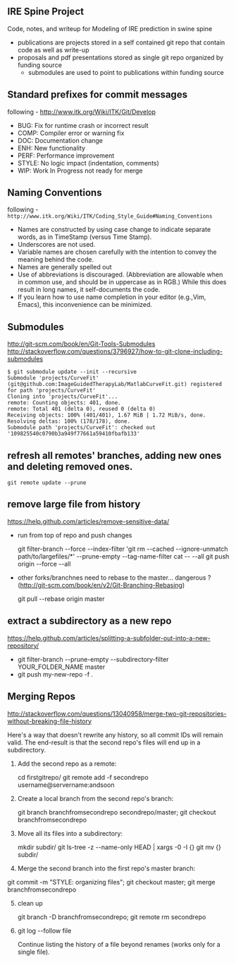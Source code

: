 IRE Spine Project
----------------------

Code, notes, and writeup for Modeling of IRE prediction in swine spine

 * publications are projects stored in a self contained git repo that contain code as well as write-up
 * proposals and pdf presentations stored as single git repo organized by funding source
   * submodules are used to point to publications within funding source

Standard prefixes for commit messages
-------------------------------------

following - http://www.itk.org/Wiki/ITK/Git/Develop

 *  BUG: Fix for runtime crash or incorrect result
 *  COMP: Compiler error or warning fix
 *  DOC: Documentation change
 *  ENH: New functionality
 *  PERF: Performance improvement
 *  STYLE: No logic impact (indentation, comments)
 *  WIP: Work In Progress not ready for merge 


Naming Conventions
------------------

following - `http://www.itk.org/Wiki/ITK/Coding_Style_Guide#Naming_Conventions`

 * Names are constructed by using case change to indicate separate words, as in TimeStamp (versus Time Stamp).
 * Underscores are not used.
 * Variable names are chosen carefully with the intention to convey the meaning behind the code.
 * Names are generally spelled out
 * Use of abbreviations is discouraged. (Abbreviation are allowable when in common use, and should be in uppercase as in RGB.) While this does result in long names, it self-documents the code.
 * If you learn how to use name completion in your editor (e.g.,Vim, Emacs), this inconvenience can be minimized. 

Submodules
----------

http://git-scm.com/book/en/Git-Tools-Submodules
http://stackoverflow.com/questions/3796927/how-to-git-clone-including-submodules

    $ git submodule update --init --recursive
    Submodule 'projects/CurveFit' (git@github.com:ImageGuidedTherapyLab/MatlabCurveFit.git) registered for path 'projects/CurveFit'
    Cloning into 'projects/CurveFit'...
    remote: Counting objects: 401, done.
    remote: Total 401 (delta 0), reused 0 (delta 0)
    Receiving objects: 100% (401/401), 1.67 MiB | 1.72 MiB/s, done.
    Resolving deltas: 100% (178/178), done.
    Submodule path 'projects/CurveFit': checked out '109825540c0790b3a949f77661a59410fbafb133'


refresh all remotes' branches, adding new ones and deleting removed ones.
----------

    git remote update --prune

remove large file from history
----------
https://help.github.com/articles/remove-sensitive-data/

 * run from top of repo and push changes

    git filter-branch --force --index-filter  'git rm --cached --ignore-unmatch path/to/largefiles/*' --prune-empty --tag-name-filter cat -- --all
    git push origin --force --all

 * other forks/branchnes need to rebase to the master... dangerous ?  (http://git-scm.com/book/en/v2/Git-Branching-Rebasing)

    git pull --rebase origin master


extract a subdirectory as a new repo
----------
https://help.github.com/articles/splitting-a-subfolder-out-into-a-new-repository/

 * git filter-branch --prune-empty --subdirectory-filter YOUR_FOLDER_NAME master
 * git push my-new-repo -f .


Merging Repos
----------

http://stackoverflow.com/questions/13040958/merge-two-git-repositories-without-breaking-file-history

Here's a way that doesn't rewrite any history, so all commit IDs will remain valid. The end-result is that the second repo's files will end up in a subdirectory.

1. Add the second repo as a remote:

   cd firstgitrepo/
   git remote add -f secondrepo username@servername:andsoon

2. Create a local branch from the second repo's branch:

   git branch branchfromsecondrepo secondrepo/master; git checkout branchfromsecondrepo

3. Move all its files into a subdirectory:

   mkdir subdir/
   git ls-tree -z --name-only HEAD | xargs -0 -I {} git mv {} subdir/

4.  Merge the second branch into the first repo's master branch:

   git commit -m "STYLE: organizing files"; git checkout master; git merge branchfromsecondrepo

5. clean up

   git branch -D branchfromsecondrepo; git remote rm secondrepo

6. git log --follow file

   Continue listing the history of a file beyond renames (works only for a single file).
